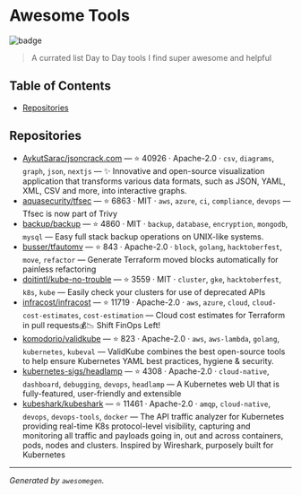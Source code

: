 # Awesome Tools

![badge](https://img.shields.io/badge/awesome-yes-brightgreen) 

> A currated list Day to Day tools I find super awesome and helpful

## Table of Contents
- [Repositories](#repositories)

## Repositories

- [AykutSarac/jsoncrack.com](https://github.com/AykutSarac/jsoncrack.com) — ⭐ 40926 · Apache-2.0 · `csv`, `diagrams`, `graph`, `json`, `nextjs` — ✨ Innovative and open-source visualization application that transforms various data formats, such as JSON, YAML, XML, CSV and more, into interactive graphs.
- [aquasecurity/tfsec](https://github.com/aquasecurity/tfsec) — ⭐ 6863 · MIT · `aws`, `azure`, `ci`, `compliance`, `devops` — Tfsec is now part of Trivy
- [backup/backup](https://github.com/backup/backup) — ⭐ 4860 · MIT · `backup`, `database`, `encryption`, `mongodb`, `mysql` — Easy full stack backup operations on UNIX-like systems.
- [busser/tfautomv](https://github.com/busser/tfautomv) — ⭐ 843 · Apache-2.0 · `block`, `golang`, `hacktoberfest`, `move`, `refactor` — Generate Terraform moved blocks automatically for painless refactoring
- [doitintl/kube-no-trouble](https://github.com/doitintl/kube-no-trouble) — ⭐ 3559 · MIT · `cluster`, `gke`, `hacktoberfest`, `k8s`, `kube` — Easily check your clusters for use of deprecated APIs
- [infracost/infracost](https://github.com/infracost/infracost) — ⭐ 11719 · Apache-2.0 · `aws`, `azure`, `cloud`, `cloud-cost-estimates`, `cost-estimation` — Cloud cost estimates for Terraform in pull requests💰📉 Shift FinOps Left!
- [komodorio/validkube](https://github.com/komodorio/validkube) — ⭐ 823 · Apache-2.0 · `aws`, `aws-lambda`, `golang`, `kubernetes`, `kubeval` — ValidKube combines the best open-source tools to help ensure Kubernetes YAML best practices, hygiene & security.
- [kubernetes-sigs/headlamp](https://github.com/kubernetes-sigs/headlamp) — ⭐ 4308 · Apache-2.0 · `cloud-native`, `dashboard`, `debugging`, `devops`, `headlamp` — A Kubernetes web UI that is fully-featured, user-friendly and extensible
- [kubeshark/kubeshark](https://github.com/kubeshark/kubeshark) — ⭐ 11461 · Apache-2.0 · `amqp`, `cloud-native`, `devops`, `devops-tools`, `docker` — The API traffic analyzer for Kubernetes providing real-time K8s protocol-level visibility, capturing and monitoring all traffic and payloads going in, out and across containers, pods, nodes and clusters. Inspired by Wireshark, purposely built for Kubernetes


---

*Generated by `awesomegen`.*
